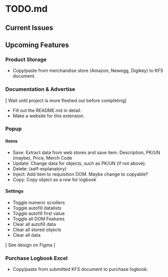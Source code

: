 # **TODO.md**

## **Current Issues**

## **Upcoming Features**

### Product Storage

- Copy/paste from merchandise store (Amazon, Newegg, Digikey) to KFS document.

### Documentation & Advertise

[ Wait until project is more fleshed out before completing]
- Fill out the README.md in detail.
- Make a website for this extension.


### Popup

#### Items
- Save: Extract data from web stores and save item. Description, PK/UN (maybe), Price, Merch Code
- Update: Change data for objects, such as PK/UN (if not above).
- Delete: (self-explanatory)
- Inject: Add item to requisition DOM. Maybe change to copyable?
- Copy: Copy object as a row for logbook


#### Settings
- Toggle numeric scrollers
- Toggle autofill datalists
- Toggle autofill first value
- Toggle all DOM Features
- Clear all autofill data
- Clear all stored objects
- Clear all data

[ See design on Figma ]

### Purchase Logbook Excel

- Copy/paste from submitted KFS document to purchase logbook.


